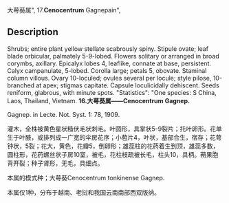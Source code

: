 大萼葵属",
17.**Cenocentrum** Gagnepain",

## Description
Shrubs; entire plant yellow stellate scabrously spiny. Stipule ovate; leaf blade orbicular, palmately 5-9-lobed. Flowers solitary or arranged in broad corymbs, axillary. Epicalyx lobes 4, leaflike, connate at base, persistent. Calyx campanulate, 5-lobed. Corolla large; petals 5, obovate. Staminal column villous. Ovary 10-loculed; ovules several per locule; style pilose, 10-branched at apex; stigmas capitate. Capsule loculicidally dehiscent. Seeds reniform, glabrous, with minute spots.
  "Statistics": "One species: S China, Laos, Thailand, Vietnam.
**16.大萼葵属——Cenocentrum Gagnep.**

Gagnep. in Lecte. Not. Syst. 1: 78, 1909.

灌木，全株被黄色星状糙伏毛状刺毛。叶圆形，具掌状5-9裂片；托叶卵形。花单生于叶腋，或排列成一广宽的伞房花序；小苞片4，叶状，基部合生，宿存；花萼钟状，5裂；花大，黄色，花瓣5，倒卵形；雄蕊柱的花药着生到顶，雄蕊多数，圆柱形，花药螺丝状子房10室，被毛，花柱枝疏被长毛，柱头10，具柄。蒴果胞背开裂；种子肾形，无毛，具细点。

本属的模式种；大萼葵Cenocentrum tonkinense Gagnep.

本属仅1种，分布于越南、老挝和我国云南南部西双版纳。
